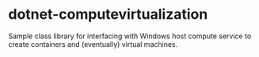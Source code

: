 # dotnet-computevirtualization
Sample class library for interfacing with Windows host compute service to create containers and (eventually) virtual machines.
